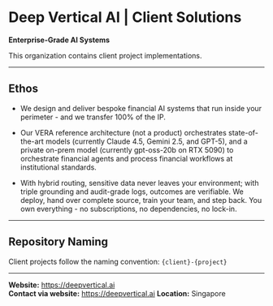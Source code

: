 # Deep Vertical AI | Client Solutions

**Enterprise-Grade AI Systems**

This organization contains client project implementations.

---

## Ethos

- We design and deliver bespoke financial AI systems that run inside your perimeter - and we transfer 100% of the IP. 

- Our VERA reference architecture (not a product) orchestrates state-of-the-art models (currently Claude 4.5, Gemini 2.5, and GPT-5), and a private on-prem model (currently gpt-oss-20b on RTX 5090) to orchestrate financial agents and process financial workflows at institutional standards. 

- With hybrid routing, sensitive data never leaves your environment; with triple grounding and audit-grade logs, outcomes are verifiable. We deploy, hand over complete source, train your team, and step back. You own everything - no subscriptions, no dependencies, no lock-in.

---

## Repository Naming

Client projects follow the naming convention: `{client}-{project}`

---

**Website:** https://deepvertical.ai  
**Contact via website:** https://deepvertical.ai
**Location:** Singapore
